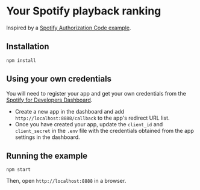 # Your Spotify playback ranking
Inspired by a [Spotify Authorization Code example](https://github.com/spotify/web-api-examples/tree/master/authorization/authorization_code).

## Installation
```
npm install
```

## Using your own credentials
You will need to register your app and get your own credentials from the [Spotify for Developers Dashboard](https://developer.spotify.com/dashboard).

- Create a new app in the dashboard and add `http://localhost:8888/callback` to the app's redirect URL list.
- Once you have created your app, update the `client_id` and `client_secret` in the `.env` file with the credentials obtained from the app settings in the dashboard.

## Running the example
```
npm start
```

Then, open `http://localhost:8888` in a browser.
